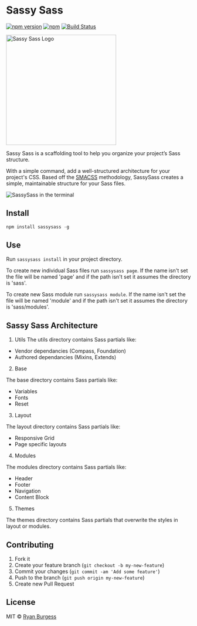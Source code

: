 # Sassy Sass
[![npm version](https://badge.fury.io/js/sassysass.svg)](http://badge.fury.io/js/sassysass) [![npm](https://img.shields.io/npm/dm/sassysass.svg)](https://github.com/ryanburgess/sassysass) [![Build Status](https://travis-ci.org/ryanburgess/sassysass.svg?branch=master)](https://travis-ci.org/ryanburgess/sassysass)

<img height="300" src="http://sassysass.com/sassy-sass.png" alt="Sassy Sass Logo">

Sassy Sass is a scaffolding tool to help you organize your project’s Sass structure.

With a simple command, add a well-structured architecture for your project's CSS. Based off the [SMACSS](https://smacss.com/) methodology, SassySass creates a simple, maintainable structure for your Sass files.

![SassySass in the terminal](https://raw.github.com/ryanburgess/sassysass/master/sassysass.gif)

## Install

```js
npm install sassysass -g
```
## Use
Run ```sassysass install``` in your project directory.

To create new individual Sass files run ```sassysass page```. If the name isn't set the file will be named 'page' and if the path isn't set it assumes the directory is 'sass'.

To create new Sass module run ```sassysass module```. If the name isn't set the file will be named 'module' and if the path isn't set it assumes the directory is 'sass/modules'.

Sassy Sass Architecture
----------
1.  Utils
  The utils directory contains Sass partials like:
  * Vendor dependancies (Compass, Foundation)
  * Authored dependancies (Mixins, Extends)

2.  Base

  The base directory contains Sass partials like:
  * Variables
  * Fonts
  * Reset

3.  Layout

  The layout directory contains Sass partials like:
  * Responsive Grid
  * Page specific layouts

4.  Modules

  The modules directory contains Sass partials like:
  * Header
  * Footer
  * Navigation
  * Content Block

5.  Themes

  The themes directory contains Sass partials that overwrite the styles in layout or modules.

## Contributing
1. Fork it
2. Create your feature branch (`git checkout -b my-new-feature`)
3. Commit your changes (`git commit -am 'Add some feature'`)
4. Push to the branch (`git push origin my-new-feature`)
5. Create new Pull Request

## License
MIT © [Ryan Burgess](http://github.com/ryanburgess)
